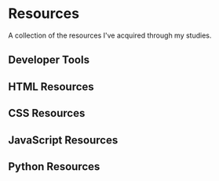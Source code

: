 # Resources

A collection of the resources I've acquired through my studies.

## Developer Tools

## HTML Resources

## CSS Resources

## JavaScript Resources

## Python Resources
